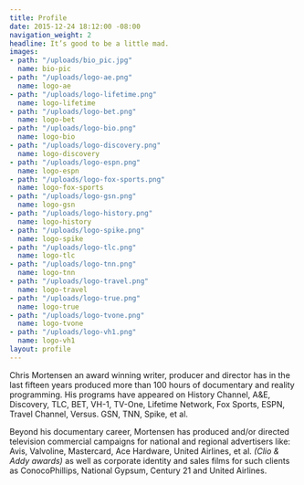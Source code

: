 ```yaml
---
title: Profile
date: 2015-12-24 18:12:00 -08:00
navigation_weight: 2
headline: It’s good to be a little mad.
images:
- path: "/uploads/bio_pic.jpg"
  name: bio-pic
- path: "/uploads/logo-ae.png"
  name: logo-ae
- path: "/uploads/logo-lifetime.png"
  name: logo-lifetime
- path: "/uploads/logo-bet.png"
  name: logo-bet
- path: "/uploads/logo-bio.png"
  name: logo-bio
- path: "/uploads/logo-discovery.png"
  name: logo-discovery
- path: "/uploads/logo-espn.png"
  name: logo-espn
- path: "/uploads/logo-fox-sports.png"
  name: logo-fox-sports
- path: "/uploads/logo-gsn.png"
  name: logo-gsn
- path: "/uploads/logo-history.png"
  name: logo-history
- path: "/uploads/logo-spike.png"
  name: logo-spike
- path: "/uploads/logo-tlc.png"
  name: logo-tlc
- path: "/uploads/logo-tnn.png"
  name: logo-tnn
- path: "/uploads/logo-travel.png"
  name: logo-travel
- path: "/uploads/logo-true.png"
  name: logo-true
- path: "/uploads/logo-tvone.png"
  name: logo-tvone
- path: "/uploads/logo-vh1.png"
  name: logo-vh1
layout: profile
---
```


Chris Mortensen an award winning writer, producer and director has in the last fifteen years produced more than 100 hours of documentary and reality programming. His programs have appeared on History Channel, A&E, Discovery, TLC, BET, VH-1, TV-One, Lifetime Network, Fox Sports, ESPN, Travel Channel, Versus. GSN, TNN, Spike, et al.

Beyond his documentary career, Mortensen has produced and/or directed television commercial campaigns for national and regional advertisers like: Avis, Valvoline, Mastercard, Ace Hardware, United Airlines, et al. _(Clio & Addy awards)_ as well as corporate identity and sales films for such clients as ConocoPhillips, National Gypsum, Century 21 and United Airlines.
